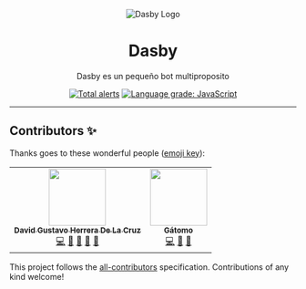 <div align="center">

![Dasby Logo](https://cdn.discordapp.com/avatars/507073349336432640/b2701e81ba6457b2e2bd9190be5991ae.png)

# Dasby

Dasby es un pequeño bot multiproposito</h4>

[![Total alerts](https://img.shields.io/lgtm/alerts/g/dasby-project/Dasby.svg?logo=lgtm&logoWidth=18)](https://lgtm.com/projects/g/dasby-project/Dasby/alerts/)
[![Language grade: JavaScript](https://img.shields.io/lgtm/grade/javascript/g/dasby-project/Dasby.svg?logo=lgtm&logoWidth=18)](https://lgtm.com/projects/g/dasby-project/Dasby/context:javascript)

</div>

---

## Contributors ✨

Thanks goes to these wonderful people ([emoji key](https://allcontributors.org/docs/en/emoji-key)):

<!-- ALL-CONTRIBUTORS-LIST:START - Do not remove or modify this section -->
<!-- prettier-ignore-start -->
<!-- markdownlint-disable -->
<table>
  <tr>
    <td align="center"><a href="https://discord.gg/kqz8jm5"><img src="https://avatars2.githubusercontent.com/u/31642521?v=4" width="100px;" alt=""/><br /><sub><b>David Gustavo Herrera De La Cruz</b></sub></a><br /><a href="https://github.com/dasby-project/Dasby/commits?author=Phamzito" title="Code">💻</a> <a href="https://github.com/dasby-project/Dasby/commits?author=Phamzito" title="Documentation">📖</a> <a href="https://github.com/dasby-project/Dasby/issues?q=author%3APhamzito" title="Bug reports">🐛</a> <a href="https://github.com/dasby-project/Dasby/pulls?q=is%3Apr+reviewed-by%3APhamzito" title="Reviewed Pull Requests">👀</a> <a href="#userTesting-Phamzito" title="User Testing">📓</a></td>
    <td align="center"><a href="https://invite.gg/gatomo"><img src="https://avatars3.githubusercontent.com/u/63877602?v=4" width="100px;" alt=""/><br /><sub><b>Gátomo</b></sub></a><br /><a href="https://github.com/dasby-project/Dasby/commits?author=gatomo-oficial" title="Code">💻</a> <a href="https://github.com/dasby-project/Dasby/commits?author=gatomo-oficial" title="Documentation">📖</a> <a href="https://github.com/dasby-project/Dasby/issues?q=author%3Agatomo-oficial" title="Bug reports">🐛</a></td>
  </tr>
</table>

<!-- markdownlint-enable -->
<!-- prettier-ignore-end -->

<!-- ALL-CONTRIBUTORS-LIST:END -->

This project follows the [all-contributors](https://github.com/all-contributors/all-contributors)
specification. Contributions of any kind welcome!
